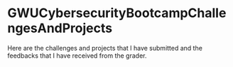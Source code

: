 # GWUCybersecurityBootcampChallengesAndProjects
Here are the challenges and projects that I have submitted and the feedbacks that I have received from the grader. 

